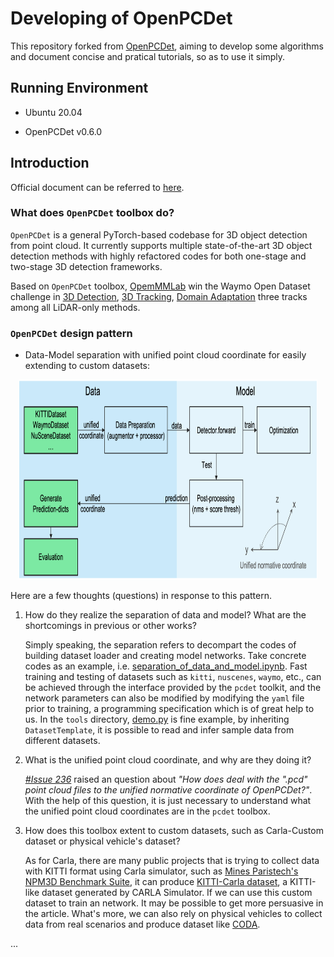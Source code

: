 # Developing of OpenPCDet

This repository forked from [OpenPCDet](https://github.com/open-mmlab/OpenPCDet), aiming to develop some algorithms and document concise and pratical tutorials, so as to use it simply.

## Running Environment

* Ubuntu 20.04

* OpenPCDet v0.6.0

## Introduction

Official document can be referred to [here](./README_official.md).

### What does `OpenPCDet` toolbox do?

`OpenPCDet` is a general PyTorch-based codebase for 3D object detection from point cloud. It currently supports multiple state-of-the-art 3D object detection methods with highly refactored codes for both one-stage and two-stage 3D detection frameworks.

Based on `OpenPCDet` toolbox, [OpemMMLab](https://github.com/open-mmlab) win the Waymo Open Dataset challenge in [3D Detection](https://waymo.com/open/challenges/3d-detection/), [3D Tracking](https://waymo.com/open/challenges/3d-tracking/), [Domain Adaptation](https://waymo.com/open/challenges/domain-adaptation/) 
three tracks among all LiDAR-only methods.

### `OpenPCDet` design pattern

- Data-Model separation with unified point cloud coordinate for easily extending to custom datasets:

<p align="center">
  <img src="docs/dataset_vs_model.png" width="95%" height="320">
</p>

Here are a few thoughts (questions) in response to this pattern.

1. How do they realize the separation of data and model? What are the shortcomings in previous or other works?

    Simply speaking, the separation refers to decompart the codes of building dataset loader and creating model networks. Take concrete codes as an example, i.e. [separation_of_data_and_model.ipynb](docs/introduction/separation_of_data_and_model.ipynb). Fast training and testing of datasets such as `kitti`, `nuscenes`, `waymo`, etc., can be achieved through the interface provided by the `pcdet` toolkit, and the network parameters can also be modified by modifying the `yaml` file prior to training, a programming specification which is of great help to us. In the `tools` directory, [demo.py](./tools/demo.py) is fine example, by inheriting `DatasetTemplate`, it is possible to read and infer sample data from different datasets.

2. What is the unified point cloud coordinate, and why are they doing it?

    *[#Issue 236](https://github.com/open-mmlab/OpenPCDet/issues/236)* raised an question about *"How does deal with the ".pcd" point cloud files to the unified normative coordinate of OpenPCDet?"*. With the help of this question, it is just necessary to understand what the unified point cloud coordinates are in the `pcdet` toolbox.

3. How does this toolbox extent to custom datasets, such as Carla-Custom dataset or physical vehicle's dataset?

    As for Carla, there are many public projects that is trying to collect data with KITTI format using Carla simulator, such as [Mines Paristech's NPM3D Benchmark Suite](https://npm3d.fr/), it can produce [KITTI-Carla dataset](https://npm3d.fr/kitti-carla), a KITTI-like dataset generated by CARLA Simulator. If we can use this custom dataset to train an network. It may be possible to get more persuasive in the article. What's more, we can also rely on physical vehicles to collect data from real scenarios and produce dataset like [CODA](https://coda-dataset.github.io/).

...

